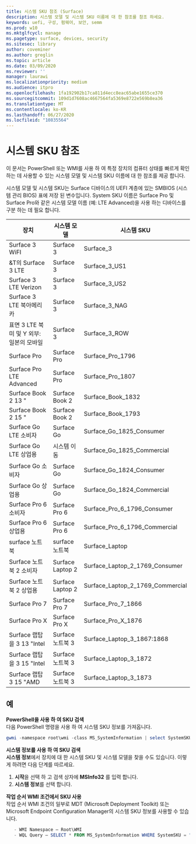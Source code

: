 ```yaml
---
title: 시스템 SKU 참조 (Surface)
description: 시스템 모델 및 시스템 SKU 이름에 대 한 참조를 참조 하세요.
keywords: uefi, 구성, 펌웨어, 보안, semm
ms.prod: w10
ms.mktglfcycl: manage
ms.pagetype: surface, devices, security
ms.sitesec: library
author: coveminer
ms.author: greglin
ms.topic: article
ms.date: 03/09/2020
ms.reviewer: ''
manager: laurawi
ms.localizationpriority: medium
ms.audience: itpro
ms.openlocfilehash: 1fa192902b17ca811d4ecc8eac65abe1655ce370
ms.sourcegitcommit: 109d1d7608ac4667564fa5369e8722e569b8ea36
ms.translationtype: MT
ms.contentlocale: ko-KR
ms.lasthandoff: 06/27/2020
ms.locfileid: "10835564"
---
```

# 시스템 SKU 참조

이 문서는 PowerShell 또는 WMI를 사용 하 여 특정 장치의 컴퓨터 상태를 빠르게 확인 하는 데 사용할 수 있는 시스템 모델 및 시스템 SKU 이름에 대 한 참조를 제공 합니다.

시스템 모델 및 시스템 SKU는 Surface 디바이스의 UEFI 계층에 있는 SMBIOS (시스템 관리 BIOS) 표에 저장 된 변수입니다. System SKU 이름은 Surface Pro 및 Surface Pro와 같은 시스템 모델 이름 (예: LTE Advanced)을 사용 하는 디바이스를 구분 하는 데 필요 합니다. 

| 장치   | 시스템 모델 | 시스템 SKU       |
| ---------- | ----------- | -------------- |
| Surface 3 WiFI                                               | Surface 3        | Surface_3                        |
| &T의 Surface 3 LTE                                           | Surface 3        | Surface_3_US1                    |
| Surface 3 LTE Verizon                                        | Surface 3        | Surface_3_US2                    |
| Surface 3 LTE 북아메리카                                  | Surface 3        | Surface_3_NAG                    |
| 표면 3 LTE 북미 및 Y 외부: 일본의 모바일 | Surface 3        | Surface_3_ROW                    |
| Surface Pro                                                  | Surface Pro      | Surface_Pro_1796                 |
| Surface Pro LTE Advanced                                | Surface Pro      | Surface_Pro_1807                 |
| Surface Book 2 13 "                                        | Surface Book 2   | Surface_Book_1832                |
| Surface Book 2 15 "                                        | Surface Book 2   | Surface_Book_1793                |
| Surface Go LTE 소비자  | Surface Go | Surface_Go_1825_Consumer |
| Surface Go LTE 상업용 | 시스템 이동 | Surface_Go_1825_Commercial |
| Surface Go 소비자                                          | Surface Go       | Surface_Go_1824_Consumer         |
| Surface Go 상업용                                        | Surface Go       | Surface_Go_1824_Commercial       |
| Surface Pro 6 소비자                                       | Surface Pro 6    | Surface_Pro_6_1796_Consumer      |
| Surface Pro 6 상업용                                     | Surface Pro 6    | Surface_Pro_6_1796_Commercial    |
| surface 노트북                                               | surface 노트북   | Surface_Laptop                   |
| Surface 노트북 2 소비자                                    | Surface Laptop 2 | Surface_Laptop_2_1769_Consumer   |
| Surface 노트북 2 상업용                                  | Surface Laptop 2 | Surface_Laptop_2_1769_Commercial |
| Surface Pro 7                 | Surface Pro 7    | Surface_Pro_7_1866         |
| Surface Pro X                 | Surface Pro X    | Surface_Pro_X_1876         |
| Surface 랩탑을 3 13 "Intel | Surface 노트북 3 | Surface_Laptop_3_1867:1868 |
| Surface 랩탑을 3 15 "Intel | Surface 노트북 3 | Surface_Laptop_3_1872      |
| Surface 랩탑 3 15 "AMD   | Surface 노트북 3 | Surface_Laptop_3_1873      | 

## 예 

**PowerShell을 사용 하 여 SKU 검색**  
다음 PowerShell 명령을 사용 하 여 시스템 SKU 정보를 가져옵니다.

 ``` powershell  
gwmi -namespace root\wmi -class MS_SystemInformation | select SystemSKU 
```

**시스템 정보를 사용 하 여 SKU 검색**  
**시스템 정보**에서 장치에 대 한 시스템 SKU 및 시스템 모델을 찾을 수도 있습니다. 이렇게 하려면 다음 단계를 따르세요.

1. **시작**을 선택 하 고 검색 상자에 **MSInfo32** 를 입력 합니다.  
1. **시스템 정보**를 선택 합니다.

**작업 순서 WMI 조건에서 SKU 사용**  
작업 순서 WMI 조건의 일부로 MDT (Microsoft Deployment Toolkit) 또는 Microsoft Endpoint Configuration Manager의 시스템 SKU 정보를 사용할 수 있습니다.

 ``` powershell  
    - WMI Namespace – Root\WMI
    - WQL Query – SELECT * FROM MS_SystemInformation WHERE SystemSKU = "Surface_Pro_1796"
 ``` 
